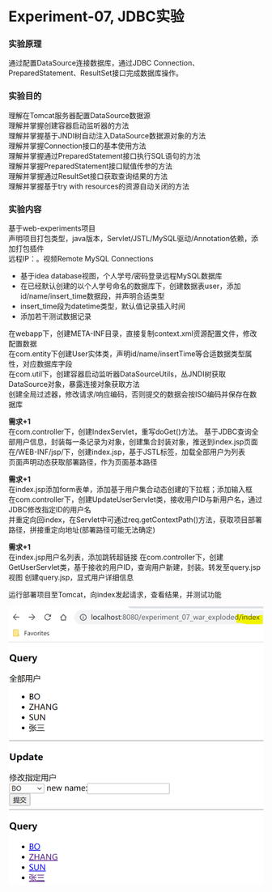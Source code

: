 # Experiment-07, JDBC实验
### 实验原理
通过配置DataSource连接数据库，通过JDBC Connection、PreparedStatement、ResultSet接口完成数据库操作。

### 实验目的
理解在Tomcat服务器配置DataSource数据源  
理解并掌握创建容器启动监听器的方法  
理解并掌握基于JNDI树自动注入DataSource数据源对象的方法  
理解并掌握Connection接口的基本使用方法  
理解并掌握通过PreparedStatement接口执行SQL语句的方法  
理解并掌握PreparedStatement接口赋值传参的方法  
理解并掌握通过ResultSet接口获取查询结果的方法  
理解并掌握基于try with resources的资源自动关闭的方法  

### 实验内容
基于web-experiments项目  
声明项目打包类型，java版本，Servlet/JSTL/MySQL驱动/Annotation依赖，添加打包插件    
远程IP：。视频Remote MySQL Connections
 - 基于idea database视图，个人学号/密码登录远程MySQL数据库  
 - 在已经默认创建的以个人学号命名的数据库下，创建数据表user，添加id/name/insert_time数据段，并声明合适类型
 - insert_time段为datetime类型，默认值记录插入时间  
 - 添加若干测试数据记录  

在webapp下，创建META-INF目录，直接复制context.xml资源配置文件，修改配置数据  
在com.entity下创建User实体类，声明id/name/insertTime等合适数据类型属性，对应数据库字段  
在com.util下，创建容器启动监听器DataSourceUtils，丛JNDI树获取DataSource对象，暴露连接对象获取方法  
创建全局过滤器，修改请求/响应编码，否则提交的数据会按ISO编码并保存在数据库    

**需求+1**  
在com.controller下，创建IndexServlet，重写doGet()方法。
基于JDBC查询全部用户信息，封装每一条记录为对象，创建集合封装对象，推送到index.jsp页面  
在/WEB-INF/jsp/下，创建index.jsp，基于JSTL标签，加载全部用户为列表  
页面声明动态获取部署路径，作为页面基本路径    

**需求+1**  
在index.jsp添加form表单，添加基于用户集合动态创建的下拉框；添加输入框  
在com.controller下，创建UpdateUserServlet类，接收用户ID与新用户名，通过JDBC修改指定ID的用户名  
并重定向回index，在Servlet中可通过req.getContextPath()方法，获取项目部署路径，拼接重定向地址(部署路径可能无法确定)  

**需求+1**  
在index.jsp用户名列表，添加跳转超链接
在com.controller下，创建GetUserServlet类，基于接收的用户ID，查询用户新建，封装。转发至query.jsp视图
创建query.jsp，显式用户详细信息  

运行部署项目至Tomcat，向index发起请求，查看结果，并测试功能  

![jdbc](./asserts/jdbc-01.PNG)